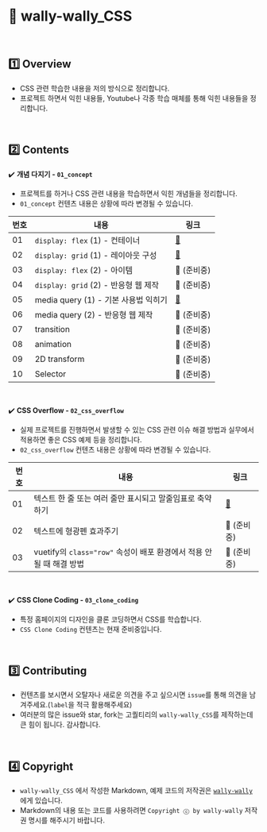 # :art: wally-wally_CSS

<br>

## :one: Overview

- CSS 관련 학습한 내용을 저의 방식으로 정리합니다.
- 프로젝트 하면서 익힌 내용들, Youtube나 각종 학습 매체를 통해 익힌 내용들을 정리합니다.

<br>

## :two: Contents

:heavy_check_mark: <b>개념 다지기 - `01_concept`</b>

- 프로젝트를 하거나 CSS 관련 내용을 학습하면서 익힌 개념들을 정리합니다.
- `01_concept` 컨텐츠 내용은 상황에 따라 변경될 수 있습니다.

| 번호 | 내용                                 | 링크                                                         |
| ---- | ------------------------------------ | ------------------------------------------------------------ |
| 01   | `display: flex` (1) - 컨테이너       | <a href="https://github.com/wally-wally/CSS_Study/tree/master/01_concept/01_display_flex_1" target="_blank">:link:</a> |
| 02   | `display: grid` (1) - 레이아웃 구성  | <a href="https://github.com/wally-wally/CSS_Study/tree/master/01_concept/02_display_grid_1" target="_blank">:link:</a> |
| 03   | `display: flex` (2) - 아이템         | :link: (준비중)                                              |
| 04   | `display: grid` (2) - 반응형 웹 제작 | :link: (준비중)                                              |
| 05   | media query (1) - 기본 사용법 익히기 | <a href="https://github.com/wally-wally/CSS_Study/tree/master/01_concept/05_media_query_1" target="_blank">:link:</a> |
| 06   | media query (2) - 반응형 웹 제작     | :link: (준비중)                                              |
| 07   | transition                           | :link: (준비중)                                              |
| 08   | animation                            | :link: (준비중)                                              |
| 09   | 2D transform                         | :link: (준비중)                                              |
| 10   | Selector                             | :link: (준비중)                                              |

<br>

:heavy_check_mark: <b>CSS Overflow - `02_css_overflow`</b>

- 실제 프로젝트를 진행하면서 발생할 수 있는 CSS 관련 이슈 해결 방법과 실무에서 적용하면 좋은 CSS 예제 등을 정리합니다.
- `02_css_overflow` 컨텐츠 내용은 상황에 따라 변경될 수 있습니다.

| 번호 | 내용                                                         | 링크                                                         |
| ---- | ------------------------------------------------------------ | ------------------------------------------------------------ |
| 01   | 텍스트 한 줄 또는 여러 줄만 표시되고 말줄임표로 축약하기     | <a href="https://github.com/wally-wally/CSS_Study/tree/master/02_css_overflow/01" target="_blank">:link:</a> |
| 02   | 텍스트에 형광펜 효과주기                                     | :link: (준비중)                                              |
| 03   | vuetify의 `class="row"` 속성이 배포 환경에서 적용 안 될 때 해결 방법 | :link: (준비중)                                              |

<br>

:heavy_check_mark: <b>CSS Clone Coding - `03_clone_coding`</b>

- 특정 홈페이지의 디자인을 클론 코딩하면서 CSS를 학습합니다.
- `CSS Clone Coding` 컨텐츠는 현재 준비중입니다.

<br>

## :three: Contributing

- 컨텐츠를 보시면서 오탈자나 새로운 의견을 주고 싶으시면 `issue`를 통해 의견을 남겨주세요.(`label`을 적극 활용해주세요)
- 여러분의 많은 issue와 star, fork는 고퀄티리의 `wally-wally_CSS`를 제작하는데 큰 힘이 됩니다. 감사합니다.

<br>

## :four: Copyright

- `wally-wally_CSS` 에서 작성한 Markdown, 예제 코드의 저작권은 <a href="https://github.com/wally-wally" target="_blank">`wally-wally`</a>에게 있습니다.
- Markdown의 내용 또는 코드를 사용하려면 `Copyright ⓒ by wally-wally` 저작권 명시를 해주시기 바랍니다.

